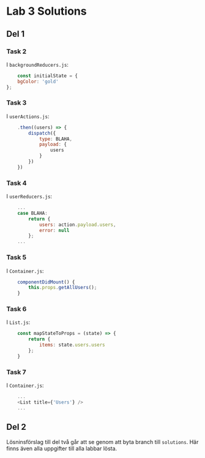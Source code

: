 # Lab 3 Solutions

## Del 1

### Task 2
I `backgroundReducers.js`:
```javascript
    const initialState = {
    bgColor: 'gold'
};
```

### Task 3
I `userActions.js`:
```javascript
    .then((users) => {
        dispatch({
            type: BLAHA,
            payload: {
                users
            }
        })
    })
```

### Task 4
I `userReducers.js`:
```javascript
    ...
    case BLAHA:
        return {
            users: action.payload.users,
            error: null
        };
    ...
```

### Task 5
I `Container.js`:
```javascript
    componentDidMount() {
        this.props.getAllUsers();
    }
```

### Task 6
I `List.js`:
```javascript
    const mapStateToProps = (state) => {
        return {
            items: state.users.users
        };
    }
```

### Task 7
I `Container.js`:
```javascript
    ...
    <List title={'Users'} />
    ...
```

## Del 2
Lösninsförslag till del två går att se genom att byta branch till `solutions`. Här finns även alla uppgifter till alla labbar lösta.
